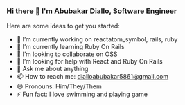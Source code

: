 ### Hi there 👋 I'm Abubakar Diallo, Software Engineer

Here are some ideas to get you started:

- 🔭 I’m currently working on reactatom_symbol, rails, ruby
- 🌱 I’m currently learning Ruby On Rails
- 👯 I’m looking to collaborate on OSS
- 🤔 I’m looking for help with React and Ruby On Rails
- 💬 Ask me about anything
- 📫 How to reach me: dialloabubakar5861@gmail.com
- 😄 Pronouns: Him/They/Them
- ⚡ Fun fact: I love swimming and playing game
